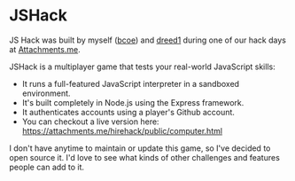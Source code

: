 JSHack
========

JS Hack was built by myself ([bcoe](https://github.com/bcoe)) and [dreed1](https://github.com/dreed1) during one of our hack days at [Attachments.me](http://attachments.me).

JSHack is a multiplayer game that tests your real-world JavaScript skills:

* It runs a full-featured JavaScript interpreter in a sandboxed environment.
* It's built completely in Node.js using the Express framework.
* It authenticates accounts using a player's Github account.
* You can checkout a live version here: https://attachments.me/hirehack/public/computer.html

I don't have anytime to maintain or update this game, so I've decided to open source it. I'd love to see what kinds of other challenges and features people can add to it.